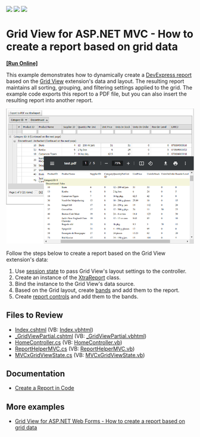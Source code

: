 <!-- default badges list -->
![](https://img.shields.io/endpoint?url=https://codecentral.devexpress.com/api/v1/VersionRange/128551286/22.2.3%2B)
[![](https://img.shields.io/badge/Open_in_DevExpress_Support_Center-FF7200?style=flat-square&logo=DevExpress&logoColor=white)](https://supportcenter.devexpress.com/ticket/details/E4755)
[![](https://img.shields.io/badge/📖_How_to_use_DevExpress_Examples-e9f6fc?style=flat-square)](https://docs.devexpress.com/GeneralInformation/403183)
<!-- default badges end -->
# Grid View for ASP.NET MVC - How to create a report based on grid data
<!-- run online -->
**[[Run Online]](https://codecentral.devexpress.com/e4755/)**
<!-- run online end -->
This example demonstrates how to dynamically create a [DevExpress report](https://docs.devexpress.com/XtraReports/DevExpress.XtraReports.UI.XtraReport) based on the [Grid View](https://docs.devexpress.com/AspNetMvc/DevExpress.Web.Mvc.GridViewExtension) extension's data and layout. The resulting report maintains all sorting, grouping, and filtering settings applied to the grid. The example code exports this report to a PDF file, but you can also insert the resulting report into another report.

![Create a Report Based on Grid View Data](image.png)

Follow the steps below to create a report based on the Grid View extension's data:

1. Use [session state](https://learn.microsoft.com/en-us/previous-versions/ms178586(v=vs.140)) to pass Grid View's layout settings to the controller.
2. Create an instance of the [XtraReport](https://docs.devexpress.com/XtraReports/DevExpress.XtraReports.UI.XtraReport) class.
3. Bind the instance to the Grid View's data source.
4. Based on the Grid layout, create [bands](https://docs.devexpress.com/XtraReports/2587/detailed-guide-to-devexpress-reporting/introduction-to-banded-reports) and add them to the report.
5. Create [report controls](https://docs.devexpress.com/XtraReports/2605/detailed-guide-to-devexpress-reporting/use-report-controls) and add them to the bands.

## Files to Review

* [Index.cshtml](./CS/E4755/Views/Home/Index.cshtml) (VB: [Index.vbhtml](./VB/E4755/Views/Home/Index.vbhtml))
* [_GridViewPartial.cshtml](./CS/E4755/Views/Home/_GridViewPartial.cshtml) (VB: [_GridViewPartial.vbhtml](./VB/E4755/Views/Home/_GridViewPartial.vbhtml))
* [HomeController.cs](./CS/E4755/Controllers/HomeController.cs) (VB: [HomeController.vb](./VB/E4755/Controllers/HomeController.vb))
* [ReportHelperMVC.cs](./CS/E4755/Models/ReportHelperMVC.cs) (VB: [ReportHelperMVC.vb](./VB/E4755/Models/ReportHelperMVC.vb))
* [MVCxGridViewState.cs](./CS/E4755/Models/MVCxGridViewState.cs) (VB: [MVCxGridViewState.vb](./VB/E4755/Models/MVCxGridViewState.vb))

## Documentation

* [Create a Report in Code](https://docs.devexpress.com/XtraReports/115726/detailed-guide-to-devexpress-reporting/reporting-api/create-reports-in-code)

## More examples

* [Grid View for ASP.NET Web Forms - How to create a report based on grid data](https://github.com/DevExpress-Examples/asp-net-web-forms-gridview-create-report-based-on-grid-layout)


